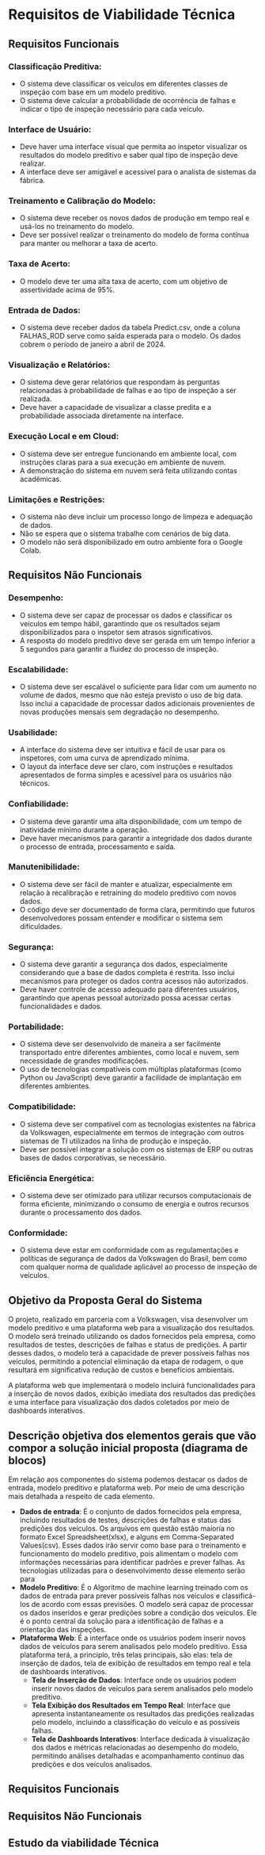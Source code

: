 # Requisitos de Viabilidade Técnica
## Requisitos Funcionais
### Classificação Preditiva:
- O sistema deve classificar os veículos em diferentes classes de inspeção com base em um modelo preditivo.
- O sistema deve calcular a probabilidade de ocorrência de falhas e indicar o tipo de inspeção necessário para cada veículo.
### Interface de Usuário:
- Deve haver uma interface visual que permita ao inspetor visualizar os resultados do modelo preditivo e saber qual tipo de inspeção deve realizar.
- A interface deve ser amigável e acessível para o analista de sistemas da fábrica.
### Treinamento e Calibração do Modelo:
- O sistema deve receber os novos dados de produção em tempo real e usá-los no treinamento do modelo.
- Deve ser possível realizar o treinamento do modelo de forma contínua para manter ou melhorar a taxa de acerto.
### Taxa de Acerto:
- O modelo deve ter uma alta taxa de acerto, com um objetivo de assertividade acima de 95%.
### Entrada de Dados:
- O sistema deve receber dados da tabela Predict.csv, onde a coluna FALHAS_ROD serve como saída esperada para o modelo. Os dados cobrem o período de janeiro a abril de 2024.
### Visualização e Relatórios:
- O sistema deve gerar relatórios que respondam às perguntas relacionadas à probabilidade de falhas e ao tipo de inspeção a ser realizada.
- Deve haver a capacidade de visualizar a classe predita e a probabilidade associada diretamente na interface.
### Execução Local e em Cloud:
- O sistema deve ser entregue funcionando em ambiente local, com instruções claras para a sua execução em ambiente de nuvem.
- A demonstração do sistema em nuvem será feita utilizando contas acadêmicas.
### Limitações e Restrições:
- O sistema não deve incluir um processo longo de limpeza e adequação de dados.
- Não se espera que o sistema trabalhe com cenários de big data.
- O modelo não será disponibilizado em outro ambiente fora o Google Colab.

## Requisitos Não Funcionais
### Desempenho:
- O sistema deve ser capaz de processar os dados e classificar os veículos em tempo hábil, garantindo que os resultados sejam disponibilizados para o inspetor sem atrasos significativos.
- A resposta do modelo preditivo deve ser gerada em um tempo inferior a 5 segundos para garantir a fluidez do processo de inspeção.
### Escalabilidade:
- O sistema deve ser escalável o suficiente para lidar com um aumento no volume de dados, mesmo que não esteja previsto o uso de big data. Isso inclui a capacidade de processar dados adicionais provenientes de novas produções mensais sem degradação no desempenho.
### Usabilidade:
- A interface do sistema deve ser intuitiva e fácil de usar para os inspetores, com uma curva de aprendizado mínima.
- O layout da interface deve ser claro, com instruções e resultados apresentados de forma simples e acessível para os usuários não técnicos.
### Confiabilidade:
- O sistema deve garantir uma alta disponibilidade, com um tempo de inatividade mínimo durante a operação.
- Deve haver mecanismos para garantir a integridade dos dados durante o processo de entrada, processamento e saída.
### Manutenibilidade:
- O sistema deve ser fácil de manter e atualizar, especialmente em relação à recalibração e retraining do modelo preditivo com novos dados.
- O código deve ser documentado de forma clara, permitindo que futuros desenvolvedores possam entender e modificar o sistema sem dificuldades.
### Segurança:
- O sistema deve garantir a segurança dos dados, especialmente considerando que a base de dados completa é restrita. Isso inclui mecanismos para proteger os dados contra acessos não autorizados.
- Deve haver controle de acesso adequado para diferentes usuários, garantindo que apenas pessoal autorizado possa acessar certas funcionalidades e dados.
### Portabilidade:
- O sistema deve ser desenvolvido de maneira a ser facilmente transportado entre diferentes ambientes, como local e nuvem, sem necessidade de grandes modificações.
- O uso de tecnologias compatíveis com múltiplas plataformas (como Python ou JavaScript) deve garantir a facilidade de implantação em diferentes ambientes.
### Compatibilidade:
- O sistema deve ser compatível com as tecnologias existentes na fábrica da Volkswagen, especialmente em termos de integração com outros sistemas de TI utilizados na linha de produção e inspeção.
- Deve ser possível integrar a solução com os sistemas de ERP ou outras bases de dados corporativas, se necessário.
### Eficiência Energética:
- O sistema deve ser otimizado para utilizar recursos computacionais de forma eficiente, minimizando o consumo de energia e outros recursos durante o processamento dos dados.
### Conformidade:
- O sistema deve estar em conformidade com as regulamentações e políticas de segurança de dados da Volkswagen do Brasil, bem como com qualquer norma de qualidade aplicável ao processo de inspeção de veículos.



## Objetivo da Proposta Geral do Sistema
O projeto, realizado em parceria com a Volkswagen, visa desenvolver um modelo preditivo e uma plataforma web para a visualização dos resultados. O modelo será treinado utilizando os dados fornecidos pela empresa, como resultados de testes, descrições de falhas e status de predições. A partir desses dados, o modelo terá a capacidade de prever possíveis falhas nos veículos, permitindo a potencial eliminação da etapa de rodagem, o que resultará em significativa redução de custos e benefícios ambientais.

A plataforma web que implementará o modelo incluirá funcionalidades para a inserção de novos dados, exibição imediata dos resultados das predições e uma interface para visualização dos dados coletados por meio de dashboards interativos.
## Descrição objetiva dos elementos gerais que vão compor a solução inicial proposta (diagrama de blocos)
Em relação aos componentes do sistema podemos destacar os dados de entrada, modelo preditivo e plataforma web. Por meio de uma descrição mais detalhada a respeito de cada elemento.<br/>
- **Dados de entrada**: É o conjunto de dados fornecidos pela empresa, incluindo resultados de testes, descrições de falhas e status das predições dos veículos. Os arquivos em questão estão maioria no formato Excel Spreadsheet(xlsx), e alguns em Comma-Separated Values(csv). Esses dados irão servir como base para o treinamento e funcionamento do modelo preditivo, pois alimentam o modelo com informações necessárias para identificar padrões e prever falhas. As tecnologias utilizadas para o desenvolvimento desse elemento serão para<br/>
- **Modelo Preditivo**: É o Algoritmo de machine learning treinado com os dados de entrada para prever possíveis falhas nos veículos e classificá-los de acordo com essas previsões. O modelo será capaz de processar os dados inseridos e gerar predições sobre a condição dos veículos. Ele é o ponto central da solução para a identificação de falhas e a orientação das inspeções.<br/>
- **Plataforma Web**: É a interface onde os usuários podem inserir novos dados de veículos para serem analisados pelo modelo preditivo. Essa plataforma terá, a principio, três telas principais, são elas: tela de inserção de dados, tela de exibição de resultados em tempo real e tela de dashboards interativos.<br/>
    - **Tela de Inserção de Dados**: Interface onde os usuários podem inserir novos dados de veículos para serem analisados pelo modelo preditivo.
    - **Tela Exibição dos Resultados em Tempo Real**: Interface que apresenta instantaneamente os resultados das predições realizadas pelo modelo, incluindo a classificação do veículo e as possíveis falhas.
    - **Tela de Dashboards Interativos**: Interface dedicada à visualização dos dados e métricas relacionadas ao desempenho do modelo, permitindo análises detalhadas e acompanhamento contínuo das predições e dos veículos analisados.





## Requisitos Funcionais
## Requisitos Não Funcionais
## Estudo da viabilidade Técnica